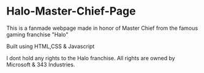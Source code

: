 # Halo-Master-Chief-Page
This is a fanmade webpage made in honor of Master Chief from the famous gaming franchise "Halo"

Built using HTML,CSS & Javascript

I dont hold any rights to the Halo franchise. All rights are owned by Microsoft & 343 Industries.
